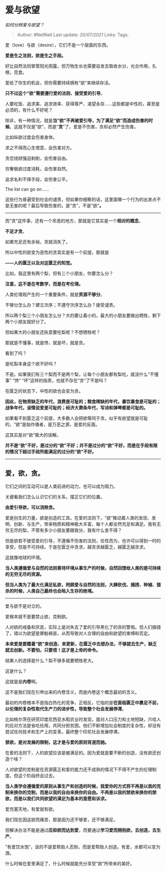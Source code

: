 # 爱与欲望
*如何分辨爱与欲望？*

> Author: #NellNell 
Last update: *20/07/2021* 
Links:
Tags: 
  

爱（love）与欲（desire），它们不是一个层面的东西。

**爱是生之法则，欲是生之手段。**

好比自然法则掌管阳光雨露，但万物生长也需要自发去吸收水分，光合作用，扎根，觅食。

爱给了你生的机会，但你需要持续拥有“欲”来继续存活。

**只不过这个“欲”需要遵行爱的法则、接受爱的引导**。

人要吃饭、追求美、追求效率、获得尊严、渴望永存……这些都是中性的，甚至是必须的，有什么不好呢？

除非，有一种情况，就是**当“欲”不再被爱引导，为了满足“欲”而造成伤害的时候**。这就不仅是“欲”，而是“**贪**”了。爱是不伤害，贪却必然产生伤害。

比如纵欲过度会伤害身体。

求之不得而心生恨意，会伤害对方。

贪恋钱财强迫剥削，会伤害自由。

穷奢极欲过度消耗，会伤害自然。

追求名利不择手段，会伤害公平。

The list can go on……

这些行为普遍受到社会的谴责，但如果你细察的话，这里面哪一个行为的出发点不是无害的呢？最后导致伤害的，是“贪”，不是“欲”**。**

---

而“贪”这件事，还有一个吊诡的地方，那就是它其实是一个**相对的概念**。

**不足才贪**。

如果充足还有余裕，贪就消失了。

所以中性的欲变为恶性的贪其实是有一个前提，那就是

**——人的匮乏以及对这匮乏的知觉。**

比如，我这里有两个梨，但有三个小朋友，你要怎么分？

**注意，这不是在考数学，而是在考伦理。**

人类伦理观产生的一个重要条件，就是**资源不够分**。

不够分怎么办？建立次序；不遵守次序怎么办？接受谴责。

所以两个梨三个小朋友怎么分？大的要让着小的，最大的小朋友要做出牺牲，剩下两个小朋友就好分了。

但如果大的小朋友还执意要吃梨呢？不想牺牲呢？

那就是不懂事，就是馋，就是坏，就是贪。

看到了吗？

是吃梨本身这个欲不好吗？

不是。如果我们有三个梨而不是两个梨，让每个小朋友都有梨吃，就没什么“不懂事” “馋” “坏”这样的指责，也就不存在“贪”了不是吗？

在匮乏的状态下，中性的欲也会变为贪。

**因此，在物资缺乏的年代，浪费是可耻的；粮食稀缺的年代，暴饮暴食是可耻的；战争年代，谈情说爱是可耻的；经济大萧条年代，写诗和弹琴都是可耻的。**

如果看不到匮乏这个前提，大多数人会把欲等同于贪。似乎有欲望就是可耻的，“欲”是始作俑者，是万恶之源，是爱的反面。

这其实是对“欲”极大的误解。

**并不是“欲”不好，是过分的“欲”不好；并不是过分的“欲”不好，而是在手段有限的情况下超过手段所能满足的过分的“欲”不好。**

---

## 爱，欲，贪。

它们之间的互动可以是人类前进的动力，也可以成为阻力。

关键看我们怎么认识它们的关系，摆正它们的位置。

**由爱引导欲，可以消除贪。**

爱是创生的力量，欲是创造的工具。在爱的法则下，“欲”推动着人类的发现、发明、创新、与生产，带来物质和精神极大丰富，每个人都全然充足和满足。我有无穷无尽的梨，不管有多少小朋友要跟我分，我有什么舍不得？

但是欲若不接受爱的引导，不遵循不伤害的法则，任性而为，也许可以得到一时的享受，但是不可持续。于是在匮乏中贪求，越贪求越匮乏，越匮乏越贪求。

这就像地球的环境。

**当人类遵循爱与自然的法则善待环境从事生产的时候，自然回馈给人类的是可持续的无穷无尽的资源。**

**但当人类为了最大化满足私欲，罔顾爱与自然的法则，大肆砍伐、捕捞、种植、猎杀的时候，人类自己最终也会陷入生存的绝境。**

---

爱与欲不是对立的。

爱根本就不是要禁止欲，克制欲。

人对欲的戒备和厌恶，实际上是对失去了爱的引导黑化了的贪的警惕。但人们搞错了，错以为欲望是罪魁祸首，从而导致对人合理的自由和欲望的束缚和否定。

**本来爱是要籍着“欲”来创造、来更新，在匮乏中去想办法，不够就去生产，缺乏就去创新。不要怕，只要信！这才是上帝的命令。**

结果人的选择是什么？梨不够多就要牺牲老大。

这是什么？

这就是是**内卷**啊。

这不是我们现在引申出来的内卷含义，而是内卷这个概念最初的含义。

最初的内卷根本不是指白热化的竞争，正相反，它指的是**在面临匮乏中裹足不前，以伦理的复杂性取代生产力的进步性，导致整个社会发展停滞**。

比如格尔茨在研究印度尼西亚水稻农业时发现，面对人口压力和土地短缺，爪哇人的应对方法是省吃俭用，共同分担贫困。他们不断增加社会制度的复杂性，却没有尝试任何技术和生产上的变革。最终整个印尼社会发展停滞。

**禁欲，是对发展的限制，这才是与爱的原则背道而驰。**

在爱的法则下，人的欲望应该是被满足的。因为爱就是要不断的创造，没有欲还创造个啥？

人对欲望的克制是在资源匮乏和爱的能力还不成熟的情况下不得不产生的伦理制度。但这个阶段终会过去。

**当人类学会遵循爱的原则从事生产和创造的时候，我爱你的方式将不再是以我的克制来换你的克制，而是以我的自由来换你的自由。不再是以我的禁欲来换你的禁欲，而是以我们共同欲望的满足为基本的意愿和诉求。**

爱充塞天地，有爱就有欲。

我们现在因这欲而痛苦，那是因为还不够爱，还不够满足。

但解决办法不能是通过**压抑欲而达到爱**，而要通过**学习爱而拥抱欲，去创造，去生产**。

“有爱饮水饱”，说的不是爱帮助人忍耐，而是爱帮助人创造。有爱，水都可以变为酒。

什么时候在爱里满足了，什么时候就能充分享受“欲”所带来的美好。